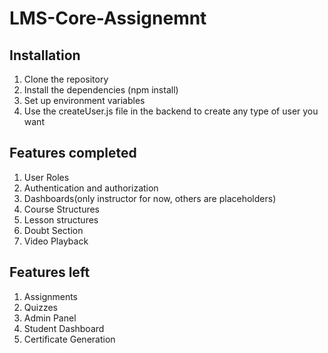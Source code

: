 # LMS-Core-Assignemnt

## Installation
1. Clone the repository
2. Install the dependencies (npm install)
3. Set up environment variables
4. Use the createUser.js file in the backend to create any type of user you want

## Features completed
1. User Roles
2. Authentication and authorization
3. Dashboards(only instructor for now, others are placeholders)
4. Course Structures 
5. Lesson structures
6. Doubt Section
7. Video Playback

## Features left
1. Assignments
2. Quizzes
3. Admin Panel
4. Student Dashboard
5. Certificate Generation


